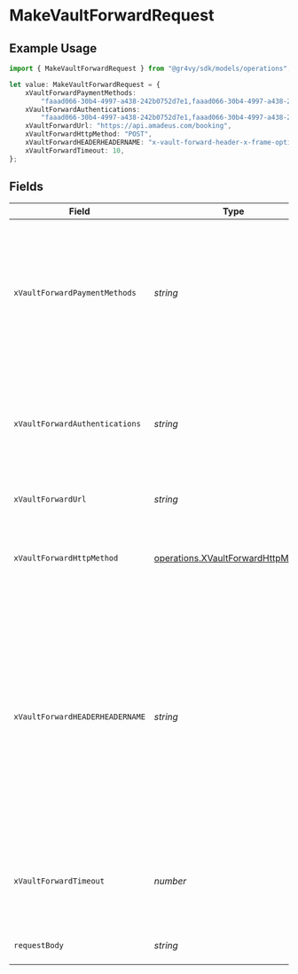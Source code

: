 # MakeVaultForwardRequest

## Example Usage

```typescript
import { MakeVaultForwardRequest } from "@gr4vy/sdk/models/operations";

let value: MakeVaultForwardRequest = {
    xVaultForwardPaymentMethods:
        "faaad066-30b4-4997-a438-242b0752d7e1,faaad066-30b4-4997-a438-242b0752d7e2",
    xVaultForwardAuthentications:
        "faaad066-30b4-4997-a438-242b0752d7e1,faaad066-30b4-4997-a438-242b0752d7e2",
    xVaultForwardUrl: "https://api.amadeus.com/booking",
    xVaultForwardHttpMethod: "POST",
    xVaultForwardHEADERHEADERNAME: "x-vault-forward-header-x-frame-options",
    xVaultForwardTimeout: 10,
};
```

## Fields

| Field                                                                                                                                                                                                                                             | Type                                                                                                                                                                                                                                              | Required                                                                                                                                                                                                                                          | Description                                                                                                                                                                                                                                       | Example                                                                                                                                                                                                                                           |
| ------------------------------------------------------------------------------------------------------------------------------------------------------------------------------------------------------------------------------------------------- | ------------------------------------------------------------------------------------------------------------------------------------------------------------------------------------------------------------------------------------------------- | ------------------------------------------------------------------------------------------------------------------------------------------------------------------------------------------------------------------------------------------------- | ------------------------------------------------------------------------------------------------------------------------------------------------------------------------------------------------------------------------------------------------- | ------------------------------------------------------------------------------------------------------------------------------------------------------------------------------------------------------------------------------------------------- |
| `xVaultForwardPaymentMethods`                                                                                                                                                                                                                     | *string*                                                                                                                                                                                                                                          | :heavy_check_mark:                                                                                                                                                                                                                                | A comma-separated list of Payment Method IDs that can be used to fill in the request template. At least 1 must be given, and a maximum of 100 are accepted.                                                                                       | faaad066-30b4-4997-a438-242b0752d7e1,faaad066-30b4-4997-a438-242b0752d7e2                                                                                                                                                                         |
| `xVaultForwardAuthentications`                                                                                                                                                                                                                    | *string*                                                                                                                                                                                                                                          | :heavy_minus_sign:                                                                                                                                                                                                                                | A comma-separated list of IDs for the authentication methods that will be applied<br/>to a Vault Forward request.                                                                                                                                 | faaad066-30b4-4997-a438-242b0752d7e1,faaad066-30b4-4997-a438-242b0752d7e2                                                                                                                                                                         |
| `xVaultForwardUrl`                                                                                                                                                                                                                                | *string*                                                                                                                                                                                                                                          | :heavy_check_mark:                                                                                                                                                                                                                                | The URL to forward card data to.                                                                                                                                                                                                                  | https://api.amadeus.com/booking                                                                                                                                                                                                                   |
| `xVaultForwardHttpMethod`                                                                                                                                                                                                                         | [operations.XVaultForwardHttpMethod](../../models/operations/xvaultforwardhttpmethod.md)                                                                                                                                                          | :heavy_check_mark:                                                                                                                                                                                                                                | The HTTP method that is used when forwarding the request to the `x-vault-forward-url`.                                                                                                                                                            | POST                                                                                                                                                                                                                                              |
| `xVaultForwardHEADERHEADERNAME`                                                                                                                                                                                                                   | *string*                                                                                                                                                                                                                                          | :heavy_minus_sign:                                                                                                                                                                                                                                | A header that is forwarded to the `x-vault-forward-url`. The header will be<br/>forwarded without the `x-vault-forward-header` part. For example,<br/>`x-vault-forward-header-x-frame-options: SAMEORIGIN` is forwarded as<br/>`x-frame-options: SAMEORIGIN`. | x-vault-forward-header-x-frame-options                                                                                                                                                                                                            |
| `xVaultForwardTimeout`                                                                                                                                                                                                                            | *number*                                                                                                                                                                                                                                          | :heavy_minus_sign:                                                                                                                                                                                                                                | The number of seconds to wait before timing out when forwarding the<br/>request.                                                                                                                                                                  | 10                                                                                                                                                                                                                                                |
| `requestBody`                                                                                                                                                                                                                                     | *string*                                                                                                                                                                                                                                          | :heavy_minus_sign:                                                                                                                                                                                                                                | Payload to forward in the request.                                                                                                                                                                                                                |                                                                                                                                                                                                                                                   |